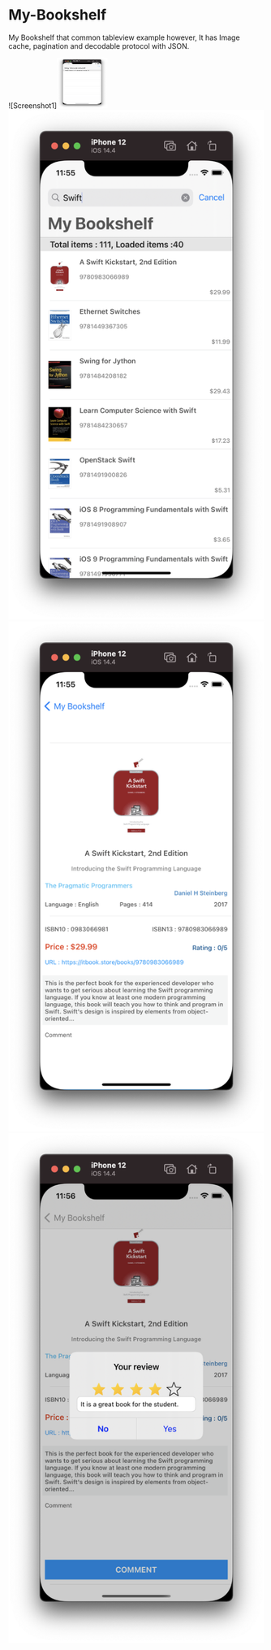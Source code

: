 # My-Bookshelf
My Bookshelf that common tableview example however, It has Image cache, pagination and decodable protocol with JSON.

![Screenshot1]<img src= "https://github.com/iOS-Xcode/My-Bookshelf/blob/main/My%20Bookshelf/ScreenShots/ScreenShot1.png?raw=true" width="100" height="100">
![Screenshot2](https://github.com/iOS-Xcode/My-Bookshelf/blob/main/My%20Bookshelf/ScreenShots/ScreenShot2.png?raw=true "screenshot2")
![Screenshot3](https://github.com/iOS-Xcode/My-Bookshelf/blob/main/My%20Bookshelf/ScreenShots/ScreenShot3.png?raw=true "screenshot3")
![Screenshot4](https://github.com/iOS-Xcode/My-Bookshelf/blob/main/My%20Bookshelf/ScreenShots/ScreenShot4.png?raw=true "screenshot4")
